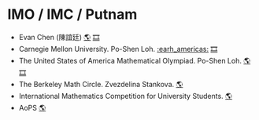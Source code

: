 # IMO / IMC / Putnam
- Evan Chen (陳誼廷)
[:earth_americas:](https://web.evanchen.cc/)
[:film_strip:](https://www.youtube.com/c/vEnhance)
- Carnegie Mellon University. Po-Shen Loh.
[:earh_americas:](https://www.math.cmu.edu/~ploh/teaching.shtml)
[:film_strip:](https://www.youtube.com/c/DailyChallengewithPoShenLoh)
- The United States of America Mathematical Olympiad. Po-Shen Loh.
[:earth_americas:](https://www.math.cmu.edu/~ploh/olympiad.shtml)
[:film_strip:](https://www.youtube.com/c/DailyChallengewithPoShenLoh)
- The Berkeley Math Circle. Zvezdelina Stankova.
[:earth_americas:](https://mathcircle.berkeley.edu/)
- International Mathematics Competition for University Students.
[:earth_americas:](https://www.imc-math.org.uk/)
- AoPS
[:earth_americas:](https://artofproblemsolving.com/)